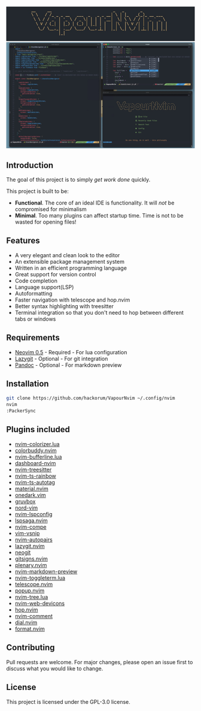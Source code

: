 ![VapourNvim Logo](assets/logo.jpg)
![VapourNvim Logo](assets/screenshot.jpg)

## Introduction

The goal of this project is to simply *get work done* quickly.

This project is built to be:
* **Functional**. The core of an ideal IDE is functionality. It will *not* be compromised for minimalism
* **Minimal**. Too many plugins can affect startup time. Time is not to be wasted for opening files!

## Features

* A very elegant and clean look to the editor
* An extensible package management system
* Written in an efficient programming language
* Great support for version control
* Code completion
* Language support(LSP)
* Autoformatting
* Faster navigation with telescope and hop.nvim
* Better syntax highlighting with treesitter
* Terminal integration so that you don't need to hop between different tabs or windows


## Requirements

* [Neovim 0.5](https://github.com/neovim/neovim/releases/tag/nightly) - Required - For lua configuration
* [Lazygit](https://github.com/jesseduffield/lazygit) - Optional - For git integration
* [Pandoc](https://github.com/jgm/pandoc) - Optional - For markdown preview

## Installation

```bash
git clone https://github.com/hackorum/VapourNvim ~/.config/nvim
nvim
:PackerSync
```
## Plugins included

* [nvim-colorizer.lua](https://github.com/norcalli/nvim-colorizer.lua)
* [colorbuddy.nvim](https://github.com/tjdevries/colorbuddy.nvim)
* [nvim-bufferline.lua](https://github.com/akinsho/nvim-bufferline.lua)
* [dashboard-nvim](https://github.com/glepnir/dashboard-nvim)
* [nvim-treesitter](https://github.com/nvim-treesitter/nvim-treesitter)
* [nvim-ts-rainbow](https://github.com/p00f/nvim-ts-rainbow)
* [nvim-ts-autotag](https://github.com/windwp/nvim-ts-autotag)
* [material.nvim](https://github.com/marko-cerovac/material.nvim)
* [onedark.vim](https://github.com/joshdick/onedark.vim)
* [gruvbox](https://github.com/gruvbox-community/gruvbox)
* [nord-vim](https://github.com/arcticicestudio/nord-vim)
* [nvim-lspconfig](https://github.com/neovim/nvim-lspconfig)
* [lspsaga.nvim](https://github.com/glepnir/lspsaga.nvim)
* [nvim-compe](https://github.com/hrsh7th/nvim-compe)
* [vim-vsnip](https://github.com/hrsh7th/vim-vsnip)
* [nvim-autopairs](https://github.com/windwp/nvim-autopairs)
* [lazygit.nvim](https://github.com/kdheepak/lazygit.nvim)
* [neogit](https://github.com/TimUntersberger/neogit)
* [gitsigns.nvim](https://github.com/lewis6991/gitsigns.nvim)
* [plenary.nvim](https://github.com/nvim-lua/plenary.nvim)
* [nvim-markdown-preview](https://github.com/davidgranstrom/nvim-markdown-preview)
* [nvim-toggleterm.lua](https://github.com/akinsho/nvim-toggleterm.lua)
* [telescope.nvim](https://github.com/nvim-telescope/telescope.nvim)
* [popup.nvim](https://github.com/nvim-lua/popup.nvim)
* [nvim-tree.lua](https://github.com/kyazdani42/nvim-tree.lua)
* [nvim-web-devicons](https://github.com/kyazdani42/nvim-web-devicons)
* [hop.nvim](https://github.com/phaazon/hop.nvim)
* [nvim-comment](https://github.com/terrortylor/nvim-comment)
* [dial.nvim](https://github.com/monaqa/dial.nvim)
* [format.nvim](github.com/lukas-reineke/format.nvim)

## Contributing

Pull requests are welcome. For major changes, please open an issue first to discuss what you would like to change.

## License

This project is licensed under the GPL-3.0 license.
